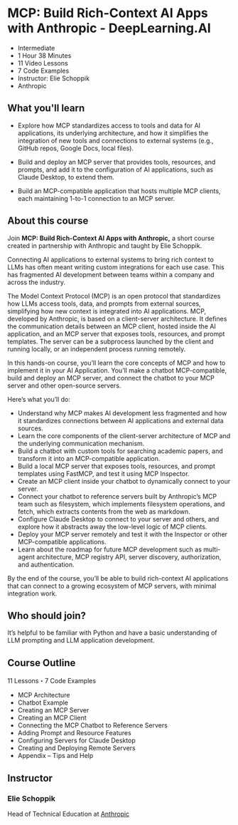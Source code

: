 # MCP: Build Rich-Context AI Apps with Anthropic - DeepLearning.AI
*   Intermediate
*   1 Hour 38 Minutes
*   11 Video Lessons
*   7 Code Examples
*   Instructor: Elie Schoppik
*   Anthropic

What you'll learn
-----------------

*   Explore how MCP standardizes access to tools and data for AI applications, its underlying architecture, and how it simplifies the integration of new tools and connections to external systems (e.g., GitHub repos, Google Docs, local files).
    
*   Build and deploy an MCP server that provides tools, resources, and prompts, and add it to the configuration of AI applications, such as Claude Desktop, to extend them.
    
*   Build an MCP-compatible application that hosts multiple MCP clients, each maintaining 1-to-1 connection to an MCP server.
    

About this course
-----------------

Join **MCP: Build Rich-Context AI Apps with Anthropic,** a short course created in partnership with Anthropic and taught by Elie Schoppik.

Connecting AI applications to external systems to bring rich context to LLMs has often meant writing custom integrations for each use case. This has fragmented AI development between teams within a company and across the industry. 

The Model Context Protocol (MCP) is an open protocol that standardizes how LLMs access tools, data, and prompts from external sources, simplifying how new context is integrated into AI applications. MCP, developed by Anthropic, is based on a client-server architecture. It defines the communication details between an MCP client, hosted inside the AI application, and an MCP server that exposes tools, resources, and prompt templates. The server can be a subprocess launched by the client and running locally, or an independent process running remotely.

In this hands-on course, you’ll learn the core concepts of MCP and how to implement it in your AI Application. You’ll make a chatbot MCP-compatible, build and deploy an MCP server, and connect the chatbot to your MCP server and other open-source servers.

Here’s what you’ll do:

*   Understand why MCP makes AI development less fragmented and how it standardizes connections between AI applications and external data sources.
*   Learn the core components of the client-server architecture of MCP and the underlying communication mechanism.
*   Build a chatbot with custom tools for searching academic papers, and transform it into an MCP-compatible application.
*   Build a local MCP server that exposes tools, resources, and prompt templates using FastMCP, and test it using MCP Inspector.
*   Create an MCP client inside your chatbot to dynamically connect to your server.
*   Connect your chatbot to reference servers built by Anthropic’s MCP team such as filesystem, which implements filesystem operations, and fetch, which extracts contents from the web as markdown.
*   Configure Claude Desktop to connect to your server and others, and explore how it abstracts away the low-level logic of MCP clients.
*   Deploy your MCP server remotely and test it with the Inspector or other MCP-compatible applications.
*   Learn about the roadmap for future MCP development such as multi-agent architecture, MCP registry API, server discovery, authorization, and authentication.

By the end of the course, you’ll be able to build rich-context AI applications that can connect to a growing ecosystem of MCP servers, with minimal integration work.

Who should join?
----------------

It’s helpful to be familiar with Python and have a basic understanding of LLM prompting and LLM application development.

Course Outline
--------------

11 Lessons・7 Code Examples

*   MCP Architecture    
*   Chatbot Example
*   Creating an MCP Server
*   Creating an MCP Client
*   Connecting the MCP Chatbot to Reference Servers
*   Adding Prompt and Resource Features
*   Configuring Servers for Claude Desktop
*   Creating and Deploying Remote Servers
*   Appendix – Tips and Help


Instructor
----------

### Elie Schoppik

Head of Technical Education at [Anthropic](https://www.anthropic.com/)
